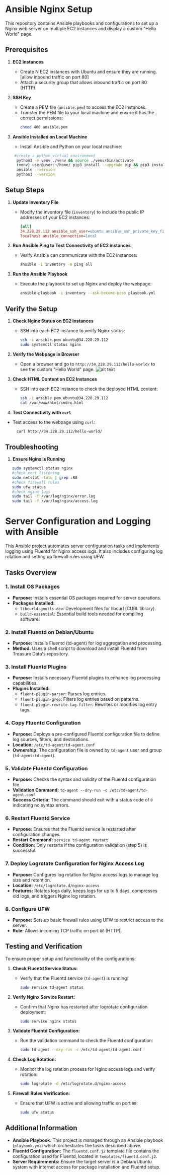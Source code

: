 # Ansible Nginx Setup

This repository contains Ansible playbooks and configurations to set up a Nginx web server on multiple EC2 instances and display a custom "Hello World" page.

## Prerequisites

1. **EC2 Instances**
   - Create N EC2 instances with Ubuntu and ensure they are running. [allow inbound traffic on port 80]
   - Attach a security group that allows inbound traffic on port 80 (HTTP).

2. **SSH Key**
   - Create a PEM file (`ansible.pem`) to access the EC2 instances.
   - Transfer the PEM file to your local machine and ensure it has the correct permissions:
     ```sh
     chmod 400 ansible.pem
     ```

3. **Ansible Installed on Local Machine**
   - Install Ansible and Python on your local machine:
```sh
    #create a python virtual environment
     python3 -m venv ./venv && source ./venv/bin/activate
     (venv) user@user:~/home/ pip3 install --upgrade pip && pip3 install ansible==8.7.0
     ansible --version
     python3 --version
```

## Setup Steps

1. **Update Inventory File**
   - Modify the inventory file (`inventory`) to include the public IP addresses of your EC2 instances:
     ```ini
     [all]
     34.228.29.112 ansible_ssh_user=ubuntu ansible_ssh_private_key_file=ansible.pem
     localhost ansible_connection=local
     ```

2. **Run Ansible Ping to Test Connectivity of EC2 instances**
   - Verify Ansible can communicate with the EC2 instances: 
     ```sh
     ansible -i inventory -m ping all
     ```

3. **Run the Ansible Playbook**
   - Execute the playbook to set up Nginx and deploy the webpage:
     ```sh
     ansible-playbook -i inventory --ask-become-pass playbook.yml
     ```

## Verify the Setup

1. **Check Nginx Status on EC2 Instances**
   - SSH into each EC2 instance to verify Nginx status:
     ```sh
     ssh -i ansible.pem ubuntu@34.228.29.112
     sudo systemctl status nginx
     ```

2. **Verify the Webpage in Browser**
   - Open a browser and go to `http://34.228.29.112/hello-world/` to see the custom "Hello World" page.
   ![alt text](<Screenshot from 2024-06-24 14-46-18.png>)

3. **Check HTML Content on EC2 Instances**
   - SSH into each EC2 instance to check the deployed HTML content:
     ```sh
     ssh -i ansible.pem ubuntu@34.228.29.112
     cat /var/www/html/index.html
     ```

4. **Test Connectivity with `curl`**
- Test access to the webpage using `curl`:
```sh
     curl http://34.228.29.112/hello-world/
```

## Troubleshooting

1. **Ensure Nginx is Running**
```sh
   sudo systemctl status nginx
   #check port listening
   sudo netstat -tuln | grep :80
   #check firewall rules
   sudo ufw status
   #check nginx logs
   sudo tail -f /var/log/nginx/error.log
   sudo tail -f /var/log/nginx/access.log
```

# Server Configuration and Logging with Ansible

This Ansible project automates server configuration tasks and implements logging using Fluentd for Nginx access logs. It also includes configuring log rotation and setting up firewall rules using UFW.

## Tasks Overview

### 1. Install OS Packages

- **Purpose:** Installs essential OS packages required for server operations.
- **Packages Installed:**
  - `libcurl4-gnutls-dev`: Development files for libcurl (CURL library).
  - `build-essential`: Essential build tools needed for compiling software.

### 2. Install Fluentd on Debian/Ubuntu

- **Purpose:** Installs Fluentd (td-agent) for log aggregation and processing.
- **Method:** Uses a shell script to download and install Fluentd from Treasure Data's repository.

### 3. Install Fluentd Plugins

- **Purpose:** Installs necessary Fluentd plugins to enhance log processing capabilities.
- **Plugins Installed:**
  - `fluent-plugin-parser`: Parses log entries.
  - `fluent-plugin-grep`: Filters log entries based on patterns.
  - `fluent-plugin-rewrite-tag-filter`: Rewrites or modifies log entry tags.

### 4. Copy Fluentd Configuration

- **Purpose:** Deploys a pre-configured Fluentd configuration file to define log sources, filters, and destinations.
- **Location:** `/etc/td-agent/td-agent.conf`
- **Ownership:** The configuration file is owned by `td-agent` user and group (`td-agent:td-agent`).

### 5. Validate Fluentd Configuration

- **Purpose:** Checks the syntax and validity of the Fluentd configuration file.
- **Validation Command:** `td-agent --dry-run -c /etc/td-agent/td-agent.conf`
- **Success Criteria:** The command should exit with a status code of `0` indicating no syntax errors.

### 6. Restart Fluentd Service

- **Purpose:** Ensures that the Fluentd service is restarted after configuration changes.
- **Restart Command:** `service td-agent restart`
- **Condition:** Only restarts if the configuration validation (step 5) is successful.

### 7. Deploy Logrotate Configuration for Nginx Access Log

- **Purpose:** Configures log rotation for Nginx access logs to manage log size and retention.
- **Location:** `/etc/logrotate.d/nginx-access`
- **Features:** Rotates logs daily, keeps logs for up to 5 days, compresses old logs, and triggers Nginx log rotation.

### 8. Configure UFW

- **Purpose:** Sets up basic firewall rules using UFW to restrict access to the server.
- **Rule:** Allows incoming TCP traffic on port `80` (HTTP).

## Testing and Verification

To ensure proper setup and functionality of the configurations:

1. **Check Fluentd Service Status:**
   - Verify that the Fluentd service (`td-agent`) is running:
     ```bash
     sudo service td-agent status
     ```

2. **Verify Nginx Service Restart:**
   - Confirm that Nginx has restarted after logrotate configuration deployment:
     ```bash
     sudo service nginx status
     ```

3. **Validate Fluentd Configuration:**
   - Run the validation command to check the Fluentd configuration:
     ```bash
     sudo td-agent --dry-run -c /etc/td-agent/td-agent.conf
     ```

4. **Check Log Rotation:**
   - Monitor the log rotation process for Nginx access logs and verify rotation:
     ```bash
     sudo logrotate -d /etc/logrotate.d/nginx-access
     ```

5. **Firewall Rules Verification:**
   - Ensure that UFW is active and allowing traffic on port `80`:
     ```bash
     sudo ufw status
     ```

## Additional Information

- **Ansible Playbook:** This project is managed through an Ansible playbook (`playbook.yml`) which orchestrates the tasks described above.
- **Fluentd Configuration:** The `fluentd.conf.j2` template file contains the configuration used for Fluentd, located in `templates/fluentd.conf.j2`.
- **Server Requirements:** Ensure the target server is a Debian/Ubuntu system with internet access for package installation and Fluentd setup.


